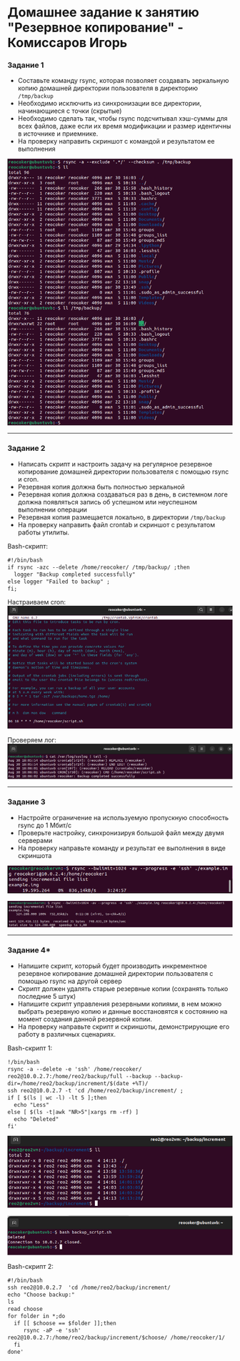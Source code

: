 # Домашнее задание к занятию "Резервное копирование" - Комиссаров Игорь


### Задание 1
- Составьте команду rsync, которая позволяет создавать зеркальную копию домашней директории пользователя в директорию `/tmp/backup`
- Необходимо исключить из синхронизации все директории, начинающиеся с точки (скрытые)
- Необходимо сделать так, чтобы rsync подсчитывал хэш-суммы для всех файлов, даже если их время модификации и размер идентичны в источнике и приемнике.
- На проверку направить скриншот с командой и результатом ее выполнения

![1.png](https://github.com/reocoker85/8-01-git-hw/blob/main/hw-08/img/1.png)

---

### Задание 2
- Написать скрипт и настроить задачу на регулярное резервное копирование домашней директории пользователя с помощью rsync и cron.
- Резервная копия должна быть полностью зеркальной
- Резервная копия должна создаваться раз в день, в системном логе должна появляться запись об успешном или неуспешном выполнении операции
- Резервная копия размещается локально, в директории `/tmp/backup`
- На проверку направить файл crontab и скриншот с результатом работы утилиты.

Bash-скрипт:

```
#!/bin/bash
if rsync -azc --delete /home/reocoker/ /tmp/backup/ ;then
  logger "Backup completed successfully"
else logger "Failed to backup" ;
fi;

```

Настраиваем cron:
![3.png](https://github.com/reocoker85/8-01-git-hw/blob/main/hw-08/img/3.png)

Проверяем лог:
![2.png](https://github.com/reocoker85/8-01-git-hw/blob/main/hw-08/img/2.png)

---

### Задание 3
- Настройте ограничение на используемую пропускную способность rsync до 1 Мбит/c
- Проверьте настройку, синхронизируя большой файл между двумя серверами
- На проверку направьте команду и результат ее выполнения в виде скриншота

![4.png](https://github.com/reocoker85/8-01-git-hw/blob/main/hw-08/img/4.png)

![5.png](https://github.com/reocoker85/8-01-git-hw/blob/main/hw-08/img/5.png)


---
### Задание 4*
- Напишите скрипт, который будет производить инкрементное резервное копирование домашней директории пользователя с помощью rsync на другой сервер
- Скрипт должен удалять старые резервные копии (сохранять только последние 5 штук)
- Напишите скрипт управления резервными копиями, в нем можно выбрать резервную копию и данные восстановятся к состоянию на момент создания данной резервной копии.
- На проверку направьте скрипт и скриншоты, демонстрирующие его работу в различных сценариях.

Bash-скрипт 1:

```
!/bin/bash
rsync -a --delete -e 'ssh' /home/reocoker/ reo2@10.0.2.7:/home/reo2/backup/full --backup --backup-dir=/home/reo2/backup/increment/$(date +%T)/
ssh reo2@10.0.2.7 -t 'cd /home/reo2/backup/increment/ ;
if [ $(ls | wc -l) -lt 5 ];then
  echo "Less"
else [ $(ls -t|awk "NR>5"|xargs rm -rf) ]
  echo "Deleted"
fi'

```
![6.png](https://github.com/reocoker85/8-01-git-hw/blob/main/hw-08/img/6.png)

![7.png](https://github.com/reocoker85/8-01-git-hw/blob/main/hw-08/img/7.png)

Bash-скрипт 2:

```
#!/bin/bash
ssh reo2@10.0.2.7  'cd /home/reo2/backup/increment/
echo "Choose backup:"
ls
read choose
for folder in *;do
  if [[ $choose == $folder ]];then
     rsync -aP -e 'ssh' reo2@10.0.2.7:/home/reo2/backup/increment/$choose/ /home/reocoker/1/
  fi
done'

```
